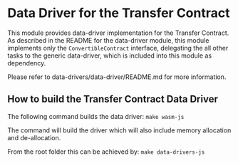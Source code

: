 
# Data Driver for the Transfer Contract

This module provides data-driver implementation for the Transfer Contract.
As described in the README for the data-driver module, this module
implements only the `ConvertibleContract` interface, delegating the all
other tasks to the generic data-driver, which is included into this module
as dependency.

Please refer to data-drivers/data-driver/README.md for more information.

## How to build the Transfer Contract Data Driver

The following command builds the data driver:
`make wasm-js`

The command will build the driver which will also include memory allocation and de-allocation.

From the root folder this can be achieved by:
`make data-drivers-js`
